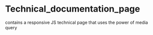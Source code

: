 # Technical_documentation_page

contains a responsive JS technical page that uses the power of media query